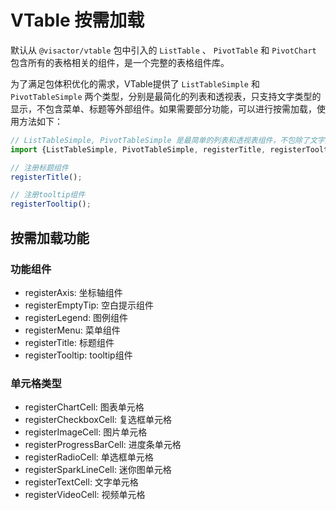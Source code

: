 # VTable 按需加载

默认从 `@visactor/vtable` 包中引入的 `ListTable` 、 `PivotTable` 和 `PivotChart` 包含所有的表格相关的组件，是一个完整的表格组件库。

为了满足包体积优化的需求，VTable提供了 `ListTableSimple` 和 `PivotTableSimple` 两个类型，分别是最简化的列表和透视表，只支持文字类型的显示，不包含菜单、标题等外部组件。如果需要部分功能，可以进行按需加载，使用方法如下：

```js
// ListTableSimple, PivotTableSimple 是最简单的列表和透视表组件，不包除了文字之外的单元格类型和任何组件
import {ListTableSimple, PivotTableSimple, registerTitle, registerTooltip} from '@visactor/vtable'; 

// 注册标题组件
registerTitle();

// 注册tooltip组件
registerTooltip();
```

## 按需加载功能

### 功能组件

* registerAxis: 坐标轴组件
* registerEmptyTip: 空白提示组件
* registerLegend: 图例组件
* registerMenu: 菜单组件
* registerTitle: 标题组件
* registerTooltip: tooltip组件

### 单元格类型

* registerChartCell: 图表单元格
* registerCheckboxCell: 复选框单元格
* registerImageCell: 图片单元格
* registerProgressBarCell: 进度条单元格
* registerRadioCell: 单选框单元格
* registerSparkLineCell: 迷你图单元格
* registerTextCell: 文字单元格
* registerVideoCell: 视频单元格
